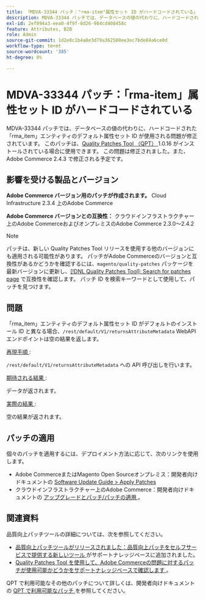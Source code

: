 ```yaml
---
title: 「MDVA-33344 パッチ："rma-item"属性セット ID がハードコードされている」
description: MDVA-33344 パッチでは、データベースの値の代わりに、ハードコードされた「rma\_item」エンティティのデフォルト属性セット ID が使用される問題が修正されています。 このパッチは、[Quality Patches Tool （QPT） ] （/help/announcements/adobe-commerce-announcements/magento-quality-patches-released-new-tool-to-self-serve-quality-patches.md） 1.0.16 がインストールされている場合に利用できます。 この問題は修正されました。また、Adobe Commerce 2.4.3 で修正される予定です。
exl-id: 2ef894a3-eea0-4f9f-8d26-984cd408458c
feature: Attributes, B2B
role: Admin
source-git-commit: 1d2e0c1b4a8e3d79a362500ee3ec7bde84a6ce0d
workflow-type: tm+mt
source-wordcount: '385'
ht-degree: 0%

---
```


# MDVA-33344 パッチ：「rma-item」属性セット ID がハードコードされている

MDVA-33344 パッチでは、データベースの値の代わりに、ハードコードされた「rma\_item」エンティティのデフォルト属性セット ID が使用される問題が修正されています。 このパッチは、[Quality Patches Tool （QPT） ](/help/announcements/adobe-commerce-announcements/magento-quality-patches-released-new-tool-to-self-serve-quality-patches.md)1.0.16 がインストールされている場合に使用できます。 この問題は修正されました。また、Adobe Commerce 2.4.3 で修正される予定です。

## 影響を受ける製品とバージョン

**Adobe Commerce バージョン用のパッチが作成されます。** Cloud Infrastructure 2.3.4 上のAdobe Commerce

**Adobe Commerce バージョンとの互換性：** クラウドインフラストラクチャー上のAdobe CommerceおよびオンプレミスのAdobe Commerce 2.3.0～2.4.2

>[!NOTE]
>
>パッチは、新しい Quality Patches Tool リリースを使用する他のバージョンにも適用される可能性があります。 パッチがAdobe Commerceのバージョンと互換性があるかどうかを確認するには、`magento/quality-patches` パッケージを最新バージョンに更新し、[[!DNL Quality Patches Tool]: Search for patches page](https://devdocs.magento.com/quality-patches/tool.html#patch-grid) で互換性を確認します。 パッチ ID を検索キーワードとして使用して、パッチを見つけます。

## 問題

「rma\_item」エンティティのデフォルト属性セット ID がデフォルトのインストール ID と異なる場合、`/rest/default/V1/returnsAttributeMetadata` WebAPI エンドポイントは空の結果を返します。

<u> 再現手順 </u>:

`/rest/default/V1/returnsAttributeMetadata` への API 呼び出しを行います。

<u> 期待される結果 </u>:

データが返されます。

<u> 実際の結果 </u>:

空の結果が返されます。

## パッチの適用

個々のパッチを適用するには、デプロイメント方法に応じて、次のリンクを使用します。

* Adobe CommerceまたはMagento Open Sourceオンプレミス：開発者向けドキュメントの [Software Update Guide > Apply Patches](https://devdocs.magento.com/guides/v2.4/comp-mgr/patching/mqp.html)
* クラウドインフラストラクチャー上のAdobe Commerce：開発者向けドキュメントの [ アップグレードとパッチ/パッチの適用 ](https://devdocs.magento.com/cloud/project/project-patch.html)。

## 関連資料

品質向上パッチツールの詳細については、次を参照してください。

* [ 品質向上パッチツールがリリースされました：品質向上パッチをセルフサービスで提供する新しいツール ](/help/announcements/adobe-commerce-announcements/magento-quality-patches-released-new-tool-to-self-serve-quality-patches.md) がサポートナレッジベースに追加されました。
* [Quality Patches Tool を使用して、Adobe Commerceの問題に対するパッチが使用可能かどうかをサポートナレッジベースで確認します ](/help/support-tools/patches-available-in-qpt-tool/check-patch-for-magento-issue-with-magento-quality-patches.md)。

QPT で利用可能なその他のパッチについて詳しくは、開発者向けドキュメントの [QPT で利用可能なパッチ ](https://devdocs.magento.com/quality-patches/tool.html#patch-grid) を参照してください。
